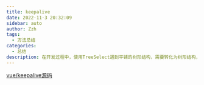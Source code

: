 ```yaml
---
title: keepalive
date: 2022-11-3 20:32:09
sidebar: auto
author: Zzh
tags:
  - 方法总结
categories:
  - 总结
description: 在开发过程中，使用TreeSelect遇到平铺的树形结构，需要转化为树形结构，所以对list与树形结构方法进行总结
---
```


[vue/keepalive源码](https://github.com/vuejs/vue/blob/main/src/core/components/keep-alive.ts)
